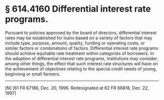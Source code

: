 # § 614.4160   Differential interest rate programs.

Pursuant to policies approved by the board of directors, differential interest rates may be established for loans based on a variety of factors that may include type, purpose, amount, quality, funding or operating costs, or similar factors or combinations of factors. Differential interest rate programs should achieve equitable rate treatment within categories of borrowers. In the adoption of differential interest rate programs, institutions may consider, among other things, the effect that such interest rate structures will have on the achievement of objectives relating to the special credit needs of young, beginning or small farmers. 



---

[N] [61 FR 67186, Dec. 20, 1996. Redesignated at 62 FR 66818, Dec. 22, 1997]






